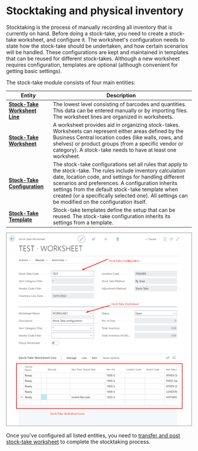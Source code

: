 # Stocktaking and physical inventory

Stocktaking is the process of manually recording all inventory that is currently on hand. Before doing a stock-take, you need to create a stock-take worksheet, and configure it. The worksheet's configuration needs to state how the stock-take should be undertaken, and how certain scenarios will be handled. These configurations are kept and maintained in templates that can be reused for different stock-takes. Although a new worksheet requires configuration, templates are optional (although convenient for getting basic settings).

The stock-take module consists of four main entities:

| Entity      | Description |
| ----------- | ----------- |
| [**Stock-Take Worksheet Line**](howto/stock_take_worksheet.md) | The lowest level consisting of barcodes and quantities. This data can be entered manually or by importing files. The worksheet lines are organized in worksheets. |
| [**Stock-Take Worksheet**](howto/stock_take_worksheet.md) | A worksheet provides aid in organizing stock-takes. Worksheets can represent either areas defined by the Business Central location codes (like walls, rows, and shelves) or product groups (from a specific vendor or category). A stock-take needs to have at least one worksheet. |
| [**Stock-Take Configuration**](howto/configure_stock_take.md) | The stock-take configurations set all rules that apply to the stock-take. The rules include inventory calculation date, location code, and settings for handling different scenarios and preferences. A configuration inherits settings from the default stock-take template when created (or a specifically selected one). All settings can be modified on the configuration itself. |
| [**Stock-Take Template**](reference/stock_take_ref.md) | Stock-take templates define the setup that can be reused. The stock-take configuration inherits its settings from a template. |

![stock_take_module](images/stock_take_module.png)

Once you've configured all listed entities, you need to [transfer and post stock-take worksheet](howto/transfer_post_worksheet.md) to complete the stocktaking process.



